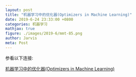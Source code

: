 ```yaml
---
layout: post
title: "机器学习中的优化器(Optimizers in Machine Learning)"
date: 2019-6-24 23:33:00 +0800
categories: 机器学习
mathjax: true
figure: ./images/2019-6/mmt-85.png
author: Jarvis
meta: Post
---
```


参看以下连接:

[机器学习中的优化器(Optimizers in Machine Learning)](/pdfs/20190624-Optimizer-in-Machine-Learning.pdf)
